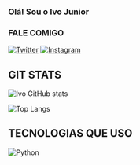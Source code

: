 
### Olá! Sou o Ivo Junior 

### FALE COMIGO

[![Twitter](https://img.shields.io/badge/Twitter-1DA1F2?style=for-the-badge&logo=twitter&logoColor=white)](https://twitter.com/IvonaldoJo)
[![Instagram](https://img.shields.io/badge/Instagram-E4405F?style=for-the-badge&logo=instagram&logoColor=white)](https://www.instagram.com/ivo.junior07/)

## GIT STATS

![Ivo GitHub stats](https://github-readme-stats.vercel.app/api?username=Ivojunior07&show_icons=true&theme=radical)


![Top Langs](https://github-readme-stats.vercel.app/api/top-langs/?username=Ivojunior07&layout=compact)

## TECNOLOGIAS QUE USO 

![Python](https://img.shields.io/badge/Python-3776AB?style=for-the-badge&logo=python&logoColor=white)
